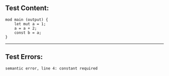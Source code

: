 
Test Content: 
-------------------------
```
mod main (output) {
    let mut a = 1;
    a = a + 2;
    const b = a;
}
```
------------------------

Test Errors:
-------------------------
```
semantic error, line 4: constant required
```
